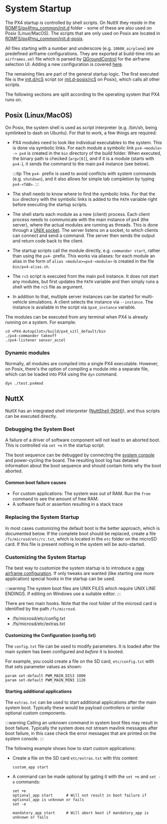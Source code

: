 # System Startup

The PX4 startup is controlled by shell scripts.
On NuttX they reside in the [ROMFS/px4fmu_common/init.d](https://github.com/PX4/PX4-Autopilot/tree/main/ROMFS/px4fmu_common/init.d) folder - some of these are also used on Posix (Linux/MacOS).
The scripts that are only used on Posix are located in [ROMFS/px4fmu_common/init.d-posix](https://github.com/PX4/PX4-Autopilot/tree/main/ROMFS/px4fmu_common/init.d-posix).

All files starting with a number and underscore (e.g. `10000_airplane`) are predefined airframe configurations.
They are exported at build-time into an `airframes.xml` file which is parsed by [QGroundControl](http://qgroundcontrol.com) for the airframe selection UI.
Adding a new configuration is covered [here](../dev_airframes/adding_a_new_frame.md).

The remaining files are part of the general startup logic.
The first executed file is the [init.d/rcS](https://github.com/PX4/PX4-Autopilot/blob/main/ROMFS/px4fmu_common/init.d/rcS) script (or [init.d-posix/rcS](https://github.com/PX4/PX4-Autopilot/blob/main/ROMFS/px4fmu_common/init.d-posix/rcS) on Posix), which calls all other scripts.

The following sections are split according to the operating system that PX4 runs on.


## Posix (Linux/MacOS)

On Posix, the system shell is used as script interpreter (e.g. /bin/sh, being symlinked to dash on Ubuntu).
For that to work, a few things are required:
- PX4 modules need to look like individual executables to the system. This is done via symbolic links.
  For each module a symbolic link `px4-<module> -> px4` is created in the `bin` directory of the build folder.
  When executed, the binary path is checked (`argv[0]`), and if it is a module (starts with `px4-`), it sends the command to the main px4 instance (see below).
  
  :::tip
  The `px4-` prefix is used to avoid conflicts with system commands (e.g. `shutdown`), and it also allows for simple tab completion by typing `px4-<TAB>`.
  :::
- The shell needs to know where to find the symbolic links.
  For that the `bin` directory with the symbolic links is added to the `PATH` variable right before executing the startup scripts.
- The shell starts each module as a new (client) process.
  Each client process needs to communicate with the main instance of px4 (the server), where the actual modules are running as threads.
  This is done through a [UNIX socket](http://man7.org/linux/man-pages/man7/unix.7.html).
  The server listens on a socket, to which clients can connect and send a command.
  The server then sends the output and return code back to the client.
- The startup scripts call the module directly, e.g. `commander start`, rather than using the `px4-` prefix. This works via aliases: for each module an alias in the form of `alias <module>=px4-<module>` is created in the file `bin/px4-alias.sh`.
- The `rcS` script is executed from the main px4 instance.
  It does not start any modules, but first updates the `PATH` variable and then simply runs a shell with the `rcS` file as argument.
- In addition to that, multiple server instances can be started for multi-vehicle simulations.
  A client selects the instance via `--instance`.
  The instance is available in the script via `$px4_instance` variable.

The modules can be executed from any terminal when PX4 is already running on a system. For example:
```
cd <PX4-Autopilot>/build/px4_sitl_default/bin
./px4-commander takeoff
./px4-listener sensor_accel
```

### Dynamic modules

Normally, all modules are compiled into a single PX4 executable.
However, on Posix, there's the option of compiling a module into a separate file, which can be loaded into PX4 using the `dyn` command.
```
dyn ./test.px4mod
```

## NuttX

NuttX has an integrated shell interpreter ([NuttShell (NSH)](https://cwiki.apache.org/confluence/pages/viewpage.action?pageId=139629410)), and thus scripts can be executed directly.

### Debugging the System Boot

A failure of a driver of software component will not lead to an aborted boot.
This is controlled via `set +e` in the startup script.

The boot sequence can be debugged by connecting the [system console](../debug/system_console.md) and power-cycling the board.
The resulting boot log has detailed information about the boot sequence and should contain hints why the boot aborted.

#### Common boot failure causes

- For custom applications: The system was out of RAM. Run the `free` command to see the amount of free RAM.
- A software fault or assertion resulting in a stack trace

### Replacing the System Startup

In most cases customizing the default boot is the better approach, which is documented below.
If the complete boot should be replaced, create a file `/fs/microsd/etc/rc.txt`, which is located in the `etc` folder on the microSD card. If this file is present nothing in the system will be auto-started.

### Customizing the System Startup

The best way to customize the system startup is to introduce a [new airframe configuration](../dev_airframes/adding_a_new_frame.md).
If only tweaks are wanted (like starting one more application) special hooks in the startup can be used.

:::warning
The system boot files are UNIX FILES which require UNIX LINE ENDINGS.
If editing on Windows use a suitable editor.
:::

There are two main hooks.
Note that the root folder of the microsd card is identified by the path `/fs/microsd`.

- /fs/microsd/etc/config.txt
- /fs/microsd/etc/extras.txt

#### Customizing the Configuration (config.txt)

The `config.txt` file can be used to modify parameters.
It is loaded after the main system has been configured and *before* it is booted.

For example, you could create a file on the SD card, `etc/config.txt` with that sets parameter values as shown:

```
param set-default PWM_MAIN_DIS3 1000
param set-default PWM_MAIN_MIN3 1120
```

#### Starting additional applications

The `extras.txt` can be used to start additional applications after the main system boot.
Typically these would be payload controllers or similar optional custom components.

:::warning
Calling an unknown command in system boot files may result in boot failure.
Typically the system does not stream mavlink messages after boot failure, in this case check the error messages that are printed on the system console.
:::

The following example shows how to start custom applications:
- Create a file on the SD card `etc/extras.txt` with this content:
  ```
  custom_app start
  ```
- A command can be made optional by gating it with the `set +e` and `set -e` commands:

  ```
  set +e
  optional_app start      # Will not result in boot failure if optional_app is unknown or fails
  set -e

  mandatory_app start     # Will abort boot if mandatory_app is unknown or fails
  ```
